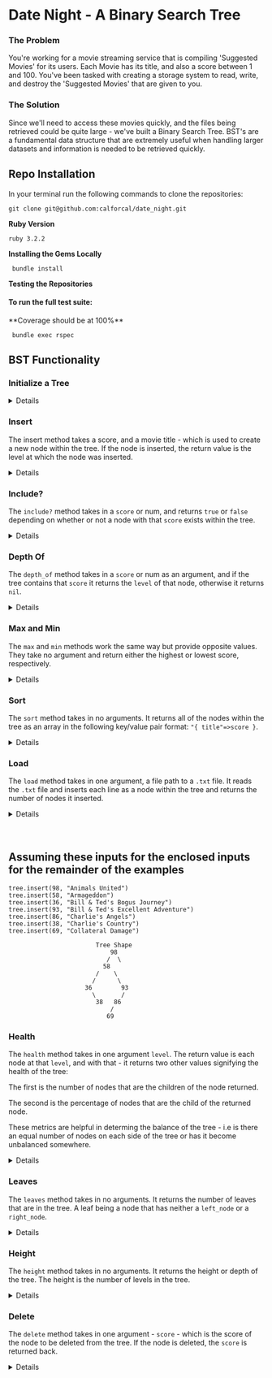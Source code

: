 # Date Night - A Binary Search Tree

### The Problem
<p>You're working for a movie streaming service that is compiling 'Suggested Movies' for its users. Each Movie has its title, and also a score between 1 and 100. You've been tasked with creating a storage system to read, write, and destroy the 'Suggested Movies' that are given to you.</p>

### The Solution
<p>Since we'll need to access these movies quickly, and the files being retrieved could be quite large - we've built a Binary Search Tree. BST's are a fundamental data structure that are extremely useful when handling larger datasets and information is needed to be retrieved quickly.</p>

## Repo Installation
In your terminal run the following commands to clone the repositories:
          
    git clone git@github.com:calforcal/date_night.git

**Ruby Version**

    ruby 3.2.2

**Installing the Gems Locally**

     bundle install

**Testing the Repositories**

#### To run the full test suite:

<p> **Coverage should be at 100%** </p>

     bundle exec rspec

## BST Functionality

### Initialize a Tree

<details close>

    tree = BinarySearchTree.new

</details>

### Insert

<p>The insert method takes a score, and a movie title - which is used to create a new node within the tree. If the node is inserted, the return value is the level at which the node was inserted.</p>

<details close>

    Input: tree.insert(61, "Max Keebler's Big Move")
      Output: # => 0
    Input: tree.insert(16, "Sharknado")
      Output: # => 1
    Input: tree.insert(92, "Eras Tour the Movie")
      Output: # => 1
    Input: tree.insert(50, "Dunkirk")
      Output: # => 2


                            Tree Shape
                                61
                               /  \
                             16    92
                               \
                                50
    
#### How it works:

<p>

At a high level, the node insertion follows a basic decision making process: If the ```new_node``` , is greater than the ```head_node``` , it is placed on the right side of the tree. If less than - it's placed on the left side of the tree. It moves down the tree following this process, until it finds a node that has room in its ```left_node``` or ```right_node``` .

Digging deeper into my implementation, I have deployed two helper methods that aid in the insert functionality. The method ```place_node``` abstracts away the decision making from the ```insert``` method, deciding when to place the node (when it reaches the bottom of the tree).

Further abstraction takes place within the ```place_node``` by utilizing a ```find_bottom``` method. This method traverses the tree, by comparing nodes, and choosing whether to go deeper left / right - while keeping track of the level as it goes.

Combined, we are able to insert a new node and return the level it was inserted at!
</p>

</details>

### Include?

<p>

The `include?` method takes in a `score` or num, and returns `true` or `false` depending on whether or not a node with that `score` exists within the tree.

</p>

<details close>

    Input: tree.include?(61)
      Output: # => true

    Input: tree.include?(100)
      Output: # => false

#### How it works:

<p>

The ```include``` method abstracts most of it's functionality away to another method called ```node_finder```.

```node_finder``` seemed like a very useful method that might be able to be reused elsewhere in the BST. Using recursion, it receives a ```current_node``` and ```num``` - (the score its searching for). If the ```current_node.score``` matches the ```num``` it returns the ```current_node``` otherwise if ```current_node``` is ```nil``` it returns ```nil```. If there are still nodes left to search - the method calls itself, deciding where to go next based on if the score its searching for is greater than or less than the ```current_node.score``` , which continues until it finds the node or reaches the bottom of the tree.

</p>

</details>

### Depth Of

<p>

The `depth_of` method takes in a `score` or num as an argument, and if the tree contains that `score` it returns the `level` of that node, otherwise it returns `nil`.

</p>

<details close>

    Input: tree.depth_of(61)
      Output: # => 0

    Input: tree.depth_of(50)
      Output: # => 2

                            Tree Shape
              Level: 0          61
                               /  \
              Level: 1       16    92
                               \
              Level: 2          50

#### How it works:

<p>

In the ```depth_of``` method - we were actually able to recycle the ```.include?``` method by adding just a few lines of code. We first zero-out the ```@level``` of the tree, in the ```.include?``` method, and then when we search for the node with ```node_finder```, it updates the ```@level``` as it searches!

So in the ```depth_of``` method, if it found the node, we return ```@level``` or if not, we return ```nil```.

</p>

</details>

### Max and Min

<p>

The `max` and `min` methods work the same way but provide opposite values. They take no argument and return either the highest or lowest score, respectively.

</p>

<details close>

    Input: tree.max
      Output: # => { "Eras Tour the Movie" =>92 }

    Input: tree.min
      Output: # => { "Sharknado" =>16 }

#### How it works:

<p>

```.max``` and ```.min``` work the same way - but the inverse of eachother. First, we set the ```@head``` as both the ```current_node``` and ```MIN/MAX``` num. We then make our way to the bottom of the left or right side of the tree to find the most extreme number in either case, and return that. 

</p>

</details>

### Sort

<p>

The `sort` method takes in no arguments. It returns all of the nodes within the tree as an array in the following key/value pair format: `"{ title"=>score }`.

</p>

<details close>

    Input: tree.sort
      Output:
              [{ "Sharknado"=>16 },
               { "Dunkirk"=>50 },
               { "Max Keebler's Big Move"=>61 },
               { "Eras Tour the Movie"=>92 }]

#### How it works:

<p>

The ```sort``` method utilizes a helper method called ```collect_nodes``` to help it retrieve all of the nodes, in order from lowest to highest score.

```collect_nodes``` is where all of the logic for this method is housed - it begins with an empty array, where each node will be 'collected'. If the ```starting_node``` is `nil` it returns, meaning there is no more nodes to check on this branch.

If the node is not `nil`, then it will collect that node in `node_array`. The function will then be called recursively on the `left_node` and `right_node` - the `left_node`'s will be `prepended` since each `left_node` will be smaller than the previous node. And the opposite for `righr_node`'s, each of those will be `appended` - added to the back of the array, in order to keep them sorted.

Ultimately the array will be returned and as the recursion 'bubbles up' the original function call will hand back all of the nodes it found in one, sorted array.

</p>

</details>

### Load

<p>

The `load` method takes in one argument, a file path to a `.txt` file. It reads the `.txt` file and inserts each line as a node within the tree and returns the number of nodes it inserted.

</p>

<details close>

    # movies.txt sample format:
      34, Hannibal Buress: Comedy Camisado
      63, Meet My Valentine
      22, Experimenter
      84, French Dirty
      41, Love
      10, I Love You Phillip Morris



    Input: tree.load('movies.txt')
      Output: # => 6

                            Tree Shape
                                34
                               /  \
                             22    63
                            /  \     \
                          10    41    84

#### How it works:

<p>

The `load` method is essentially the bulk version of `insert`. It receives the path a `.txt` file, reads each line of the file, and performs some basic functionality to format each line.

One its formatted in a way that can be iterated over - each `score` / `title` pair is insterted using the `insert` method, only if the score doesn't already exist within the tree.

Finally once all nodes have been inserted - it returns a count of the number of new nodes inserted.

</p>

</details>

<br>
<br>

## Assuming these inputs for the enclosed inputs for the remainder of the examples

    tree.insert(98, "Animals United")
    tree.insert(58, "Armageddon")
    tree.insert(36, "Bill & Ted's Bogus Journey")
    tree.insert(93, "Bill & Ted's Excellent Adventure")
    tree.insert(86, "Charlie's Angels")
    tree.insert(38, "Charlie's Country")
    tree.insert(69, "Collateral Damage")

                            Tree Shape
                                98
                               /  \
                              58    
                            /    \
                           /      \
                         36        93
                           \       /
                            38   86
                                /
                               69  


### Health

<p>

The `health` method takes in one argument `level`. The return value is each node at that `level`, and with that - it returns two other values signifying the health of the tree:

The first is the number of nodes that are the children of the node returned.

The second is the percentage of nodes that are the child of the returned node.

These metrics are helpful in determing the balance of the tree - i.e is there an equal number of nodes on each side of the tree or has it become unbalanced somewhere.

</p>

<details close>

    Input: tree.health(0)
      Output: [[98, 7, 100]]
    Input: tree.health(1)
      Output: [[58, 6, 85]]
    Input: tree.health(2)
      Output: [[36, 2, 28], [93, 3, 42]]

#### How it works:

<p>

This method has several helper methods implemented in order to abstract away functionality from the main method call. The first action of the `health` method is to get a count of the total number of nodes below a given node. We have called this `count_nodes_below` - which recursively traverses the tree, giving a +1 count to `node_count` each time it finds a non-nil node.

This method was made to accept any node in the tree and count the nodes below it, so that it could be used to count every node in tree (starting with the `head`) and also a node in the middle of the tree.

The next helper method utilized is `get_nodes_at_level`. This method uses the given input of level, and traverses the tree recursively, only returning the nodes when the `target_level` equals the `start_level`. A guard statement checks if the `start_level` is greater than the `target_level` - if it is, the method returns and the recursion for this branch stops. Once the search is completed, we are returned only the nodes from the given `target_level`.

Once we've returned the nodes from a certain level, we `.map` each one into the format required for the return which is the nodes `score`, the number of nodes below it, and the percentage of nodes below it.

</p>

</details>

### Leaves

The `leaves` method takes in no arguments. It returns the number of leaves that are in the tree. A leaf being a node that has neither a `left_node` or a `right_node`.

<details close>

    Input: tree.leaves
      Output: 2

#### How it works:

<p>

The `leaves` method is fairly straight-forward, it utilizes one other helper method the essentially houses all of the functionality.

The `get_leaves` method takes in a starting node, and proceeds to traverse the tree looking for nodes that have a `left_node` and `right_node` of `nil`. When it finds one, it pushes it to a collector array, and then as the recursion bubbles up, all of the leaves are returned.

</p>

</details>

### Height

The `height` method takes in no arguments. It returns the height or depth of the tree. The height is the number of levels in the tree.

<details close>

    Input: tree.height
      Output: 4

#### How it works:

<p>

The `height` method is also fairly simple - it traverses the tree recursively, searching for the end of each branch - and as it does so, it accepts a parameter called `start_level`, which is used to keep track of the level of the nodes it finds at the end of each branch. Once it has collected the end of each branch, it simply returns the maximum numbed, which indicates the height (or depth) of the tree.

</p>

</details>

### Delete

The `delete` method takes in one argument - `score` - which is the score of the node to be deleted from the tree. If the node is deleted, the `score` is returned back.

<details close>

    Input: tree.delete(38)
      Output: 38

#### How it works:

<p>

The `delete` method is the most complicated of all, due to its tree restructuring upon deleting a node. There are 3 different cases a tree must consider when it is deleting a node. A node with 0 children, 1 children, or 2 children.

First: the `delete` method employs two helper methods to start the process. `get_node_above` is used to find the parent node of the node we're looking to delete. It recursively searches the tree looking for the `score` of the node it needs to delete. Each time the method is called recursively, we pass the `parent` as an argument to keep track as we go down the levels. When it finds the score, it returns the `parent`.

It the reuses functionality from the `include?` method by using its' helper method - `node_finder`. Which returns us the node that we are looking to delete.

Now we save both the `parent` and the `deletion` node for further use in the process.

**Case 1**
The first case is the simplest - deleting a node with no children. Once we have located the node, we check to ensure it has no children, and then we determine if it is the `left_node` or `right_node` of its parent. We then set the `left_node` or `right_node` of the `parent` to `nil` respectively. Done!

**Case 2**
If we have determined during our check that either the `left_node` OR (emphasis on the or) `right_node` of the `deletion` node is `nil`. We employ a helper method called `one_child_deletion`. It takes the `node_above` and `delete_node` as arguments. First step is saving the `child` we do not want to delete or lose to the garbage collector by misplacing it. We then determine if the `delete_node` was a `left_node` or `right_node` and depending on which - we set the `child` to the `left_node` or `right_node` of the `node_above` (parent). If the node was deleted `true` or `false` is returned so that the main function knows that it should indicate the node was deleted.

**Case 3**
This is the trickiest case of the 3. If we have determined (by process of elimination) that the `deletion` node has 2 children, we employ the `two_child_deletion` helper method. It also takes in the arguments of `node_above` and `delete_node`.

The first decision by the helper method is determining if the `delete_node.score` is `>` OR `<` the `node_above.score`. If it's greater, we find the next smallest score in the tree. We do this be collecting all of the nodes to the left of the `delete_node` and returning the maximum, the `successor`. Since it is the LARGEST from the left side, all nodes to its left will be smaller than the `successor` and since it's from the left side of the `delete_node` - we know all nodes to the right will be greater than the `successor`.

We then find the `successor_parent`, to begin our restructuring. If the `delete_node` is a `right_node`, we set the `successor_parent.right_node` to `successor.right_node` because we want the tree lineage to continue. The `successor_parent.left_node` remains unchanged.

The `node_above.right_node` (above the node we're deleting) then becomes the `successor`. The `successor.left_node` and `successor.right_node` then become the `delete_node` left and right node, respectively.

This process runs exactly the same on when replacing `left_nodes` in the tree. The only difference being that the `node_above.left_node` becoming the `successor` VS the the `right_node` in the above example.

</p>

</details>